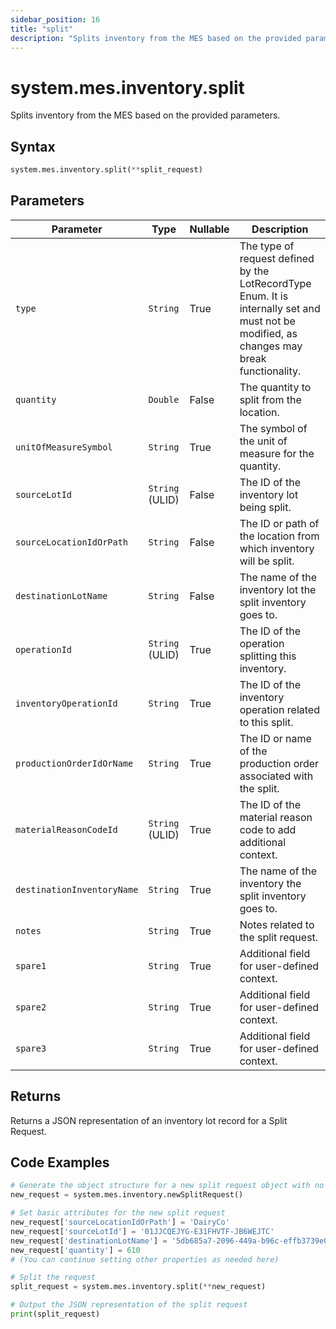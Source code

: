 ```yaml
---
sidebar_position: 16
title: "split"
description: "Splits inventory from the MES based on the provided parameters."
---
```


# system.mes.inventory.split

Splits inventory from the MES based on the provided parameters.

## Syntax

```python
system.mes.inventory.split(**split_request)
```

## Parameters

| Parameter                  | Type            | Nullable | Description                                                                                                                               |
|----------------------------|-----------------|----------|-------------------------------------------------------------------------------------------------------------------------------------------|
| `type`                     | `String`        | True     | The type of request defined by the LotRecordType Enum. It is internally set and must not be modified, as changes may break functionality. |
| `quantity`                 | `Double`        | False    | The quantity to split from the location.                                                                                                  |
| `unitOfMeasureSymbol`      | `String`        | True     | The symbol of the unit of measure for the quantity.                                                                                       |
| `sourceLotId`              | `String` (ULID) | False    | The ID of the inventory lot being split.                                                                                                  |
| `sourceLocationIdOrPath`   | `String`        | False    | The ID or path of the location from which inventory will be split.                                                                        |
| `destinationLotName`       | `String`        | False    | The name of the inventory lot the split inventory goes to.                                                                                |
| `operationId`              | `String` (ULID) | True     | The ID of the operation splitting this inventory.                                                                                         |
| `inventoryOperationId`     | `String`        | True     | The ID of the inventory operation related to this split.                                                                                  |
| `productionOrderIdOrName`  | `String`        | True     | The ID or name of the production order associated with the split.                                                                         |
| `materialReasonCodeId`     | `String` (ULID) | True     | The ID of the material reason code to add additional context.                                                                             |
| `destinationInventoryName` | `String`        | True     | The name of the inventory the split inventory goes to.                                                                                    |
| `notes`                    | `String`        | True     | Notes related to the split request.                                                                                                       |
| `spare1`                   | `String`        | True     | Additional field for user-defined context.                                                                                                |
| `spare2`                   | `String`        | True     | Additional field for user-defined context.                                                                                                |
| `spare3`                   | `String`        | True     | Additional field for user-defined context.                                                                                                |

## Returns

Returns a JSON representation of an inventory lot record for a Split Request.

## Code Examples

```python
# Generate the object structure for a new split request object with no initial arguments
new_request = system.mes.inventory.newSplitRequest()

# Set basic attributes for the new split request
new_request['sourceLocationIdOrPath'] = 'DairyCo'
new_request['sourceLotId'] = '01JJCQEJYG-E31FHVTF-JB6WEJTC'
new_request['destinationLotName'] = '5db685a7-2096-449a-b96c-effb3739e021'
new_request['quantity'] = 610
# (You can continue setting other properties as needed here)

# Split the request
split_request = system.mes.inventory.split(**new_request)

# Output the JSON representation of the split request
print(split_request)
```
